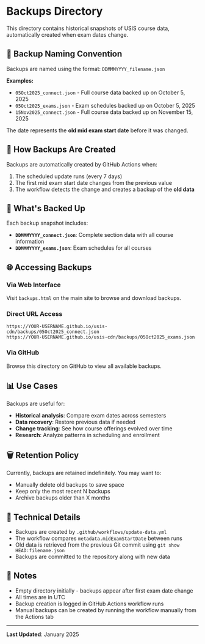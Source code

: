 # Backups Directory

This directory contains historical snapshots of USIS course data, automatically created when exam dates change.

## 📅 Backup Naming Convention

Backups are named using the format: `DDMMMYYYY_filename.json`

**Examples:**
- `05Oct2025_connect.json` - Full course data backed up on October 5, 2025
- `05Oct2025_exams.json` - Exam schedules backed up on October 5, 2025
- `15Nov2025_connect.json` - Full course data backed up on November 15, 2025

The date represents the **old mid exam start date** before it was changed.

## 🔄 How Backups Are Created

Backups are automatically created by GitHub Actions when:
1. The scheduled update runs (every 7 days)
2. The first mid exam start date changes from the previous value
3. The workflow detects the change and creates a backup of the **old data**

## 📂 What's Backed Up

Each backup snapshot includes:
- **`DDMMMYYYY_connect.json`**: Complete section data with all course information
- **`DDMMMYYYY_exams.json`**: Exam schedules for all courses

## 🌐 Accessing Backups

### Via Web Interface
Visit `backups.html` on the main site to browse and download backups.

### Direct URL Access
```
https://YOUR-USERNAME.github.io/usis-cdn/backups/05Oct2025_connect.json
https://YOUR-USERNAME.github.io/usis-cdn/backups/05Oct2025_exams.json
```

### Via GitHub
Browse this directory on GitHub to view all available backups.

## 📊 Use Cases

Backups are useful for:
- **Historical analysis**: Compare exam dates across semesters
- **Data recovery**: Restore previous data if needed
- **Change tracking**: See how course offerings evolved over time
- **Research**: Analyze patterns in scheduling and enrollment

## 🗑️ Retention Policy

Currently, backups are retained indefinitely. You may want to:
- Manually delete old backups to save space
- Keep only the most recent N backups
- Archive backups older than X months

## 🔧 Technical Details

- Backups are created by `.github/workflows/update-data.yml`
- The workflow compares `metadata.midExamStartDate` between runs
- Old data is retrieved from the previous Git commit using `git show HEAD:filename.json`
- Backups are committed to the repository along with new data

## 📝 Notes

- Empty directory initially - backups appear after first exam date change
- All times are in UTC
- Backup creation is logged in GitHub Actions workflow runs
- Manual backups can be created by running the workflow manually from the Actions tab

---

**Last Updated**: January 2025

